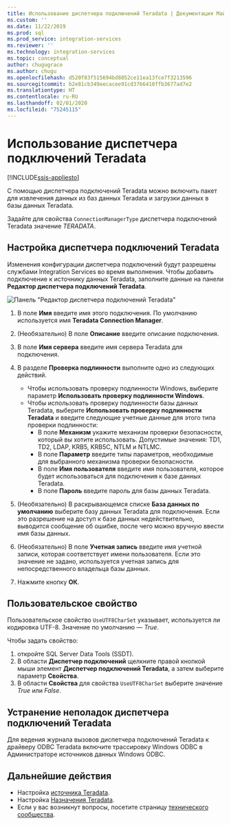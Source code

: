 ```yaml
---
title: Использование диспетчера подключений Teradata | Документация Майкрософт
ms.custom: ''
ms.date: 11/22/2019
ms.prod: sql
ms.prod_service: integration-services
ms.reviewer: ''
ms.technology: integration-services
ms.topic: conceptual
author: chugugrace
ms.author: chugu
ms.openlocfilehash: d520f83f515694bd8852ce11ea13fce7f3213596
ms.sourcegitcommit: b2e81cb349eecacee91cd3766410ffb3677ad7e2
ms.translationtype: HT
ms.contentlocale: ru-RU
ms.lasthandoff: 02/01/2020
ms.locfileid: "75245115"
---
```

# <a name="use-the-teradata-connection-manager"></a>Использование диспетчера подключений Teradata

[!INCLUDE[ssis-appliesto](../../includes/ssis-appliesto-ssvrpluslinux-asdb-asdw-xxx.md)]

С помощью диспетчера подключений Teradata можно включить пакет для извлечения данных из баз данных Teradata и загрузки данных в базы данных Teradata.

Задайте для свойства `ConnectionManagerType` диспетчера подключений Teradata значение *TERADATA*.

## <a name="configure-the-teradata-connection-manager"></a>Настройка диспетчера подключений Teradata

Изменения конфигурации диспетчера подключений будут разрешены службами Integration Services во время выполнения. Чтобы добавить подключение к источнику данных Teradata, заполните данные на панели **Редактор диспетчера подключений Teradata**.

![Панель "Редактор диспетчера подключений Teradata"](media/teradata-connection-manager.png)

1. В поле **Имя** введите имя этого подключения. По умолчанию используется имя **Teradata Connection Manager**.

1. (Необязательно) В поле **Описание** введите описание подключения.

1. В поле **Имя сервера** введите имя сервера Teradata для подключения.

1. В разделе **Проверка подлинности** выполните одно из следующих действий.

   - Чтобы использовать проверку подлинности Windows, выберите параметр **Использовать проверку подлинности Windows**.
   - Чтобы использовать проверку подлинности базы данных Teradata, выберите **Использовать проверку подлинности Teradata** и введите следующие учетные данные для этого типа проверки подлинности:
     - В поле **Механизм** укажите механизм проверки безопасности, который вы хотите использовать. Допустимые значения: TD1, TD2, LDAP, KRB5, KRB5C, NTLM и NTLMC.
     - В поле **Параметр** введите типы параметров, необходимые для выбранного механизма проверки безопасности.
     - В поле **Имя пользователя** введите имя пользователя, которое будет использоваться для подключения к базе данных Teradata.  
     - В поле **Пароль** введите пароль для базы данных Teradata.

1. (Необязательно) В раскрывающемся списке **База данных по умолчанию** выберите базу данных Teradata для подключения. Если это разрешение на доступ к базе данных недействительно, выводится сообщение об ошибке, после чего можно вручную ввести имя базы данных.

1. (Необязательно) В поле **Учетная запись** введите имя учетной записи, которая соответствует имени пользователя. Если это значение не задано, используется учетная запись для непосредственного владельца базы данных.
1. Нажмите кнопку **ОК**.

## <a name="custom-property"></a>Пользовательское свойство

Пользовательское свойство `UseUTF8CharSet` указывает, используется ли кодировка UTF-8. Значение по умолчанию ― *True*.

Чтобы задать свойство:

1. откройте SQL Server Data Tools (SSDT).
1. В области **Диспетчер подключений** щелкните правой кнопкой мыши элемент **Диспетчер подключений Teradata**, а затем выберите параметр **Свойства**.
1. В области **Свойства** для свойства `UseUTF8CharSet` выберите значение *True* или *False*.

## <a name="troubleshoot-the-teradata-connection-manager"></a>Устранение неполадок диспетчера подключений Teradata

Для ведения журнала вызовов диспетчера подключений Teradata к драйверу ODBC Teradata включите трассировку Windows ODBC в Администраторе источников данных Windows ODBC.

## <a name="next-steps"></a>Дальнейшие действия

- Настройка [источника Teradata](teradata-source.md).
- Настройка [Назначения Teradata](teradata-destination.md).
- Если у вас возникнут вопросы, посетите страницу [технического сообщества](https://aka.ms/AA5u35j).
